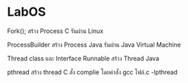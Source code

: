 # LabOS
Fork(); สร้าง Process C รันผ่าน Linux

ProcessBuilder สร้าง Process Java รันผ่าน Java Virtual Machine

Thread class และ Interface Runnable สร้าง Thread Java 

pthread สร้าง thread C สั่ง complie โดยคำสั่ง gcc ไฟล์.c -lpthread